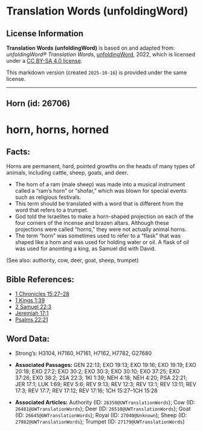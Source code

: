 # Translation Words (unfoldingWord)

## License Information

**Translation Words (unfoldingWord)** is based on and adapted from: _unfoldingWord® Translation Words_, [unfoldingWord](https://unfoldingword.org/utw), 2022, which is licensed under a [CC BY-SA 4.0 license](https://creativecommons.org/licenses/by-sa/4.0/legalcode.en).

This markdown version (created `2025-10-16`) is provided under the same license.



--------------------------------

## Horn (id: 26706)

horn, horns, horned
===================

Facts:
------

Horns are permanent, hard, pointed growths on the heads of many types of animals, including cattle, sheep, goats, and deer.

* The horn of a ram (male sheep) was made into a musical instrument called a “ram’s horn” or “shofar,” which was blown for special events such as religious festivals.
* This term should be translated with a word that is different from the word that refers to a trumpet.
* God told the Israelites to make a horn\-shaped projection on each of the four corners of the incense and brazen altars. Although these projections were called “horns,” they were not actually animal horns.
* The term “horn” was sometimes used to refer to a “flask” that was shaped like a horn and was used for holding water or oil. A flask of oil was used for anointing a king, as Samuel did with David.

(See also: authority, cow, deer, goat, sheep, trumpet)

Bible References:
-----------------

* [1 Chronicles 15:27–28](https://ref.ly/1Chr15:27-1Chr15:28)
* [1 Kings 1:39](https://ref.ly/1Kgs1:39)
* [2 Samuel 22:3](https://ref.ly/2Sam22:3)
* [Jeremiah 17:1](https://ref.ly/Jer17:1)
* [Psalms 22:21](https://ref.ly/Ps22:21)

Word Data:
----------

* Strong’s: H3104, H7160, H7161, H7162, H7782, G27680

* **Associated Passages:** GEN 22:13; EXO 19:13; EXO 19:16; EXO 19:19; EXO 20:18; EXO 27:2; EXO 30:2; EXO 30:3; EXO 30:10; EXO 37:25; EXO 37:26; EXO 38:2; 2SA 22:3; 1KI 1:39; NEH 4:18; NEH 4:20; PSA 22:21; JER 17:1; LUK 1:69; REV 5:6; REV 9:13; REV 12:3; REV 13:1; REV 13:11; REV 17:3; REV 17:7; REV 17:12; REV 17:16; 1CH 15:27–1CH 15:28
* **Associated Articles:** Authority (ID: `26350@UWTranslationWords`); Cow (ID: `26481@UWTranslationWords`); Deer (ID: `26510@UWTranslationWords`); Goat (ID: `26645@UWTranslationWords`); Royal (ID: `27040@Unknown`); Sheep (ID: `27082@UWTranslationWords`); Trumpet (ID: `27179@UWTranslationWords`)

